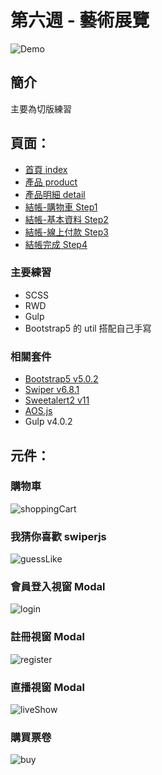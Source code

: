 # 第六週 - 藝術展覽

![Demo](https://i.imgur.com/NxAPEeI.png)


## 簡介
主要為切版練習
## 頁面：
- [首頁 index](https://exhibinection.haroldzhenidv.me/)
- [產品 product](https://exhibinection.haroldzhenidv.me/product.html)
- [產品明細 detail](https://exhibinection.haroldzhenidv.me/detail.html)
- [結帳-購物車 Step1](https://exhibinection.haroldzhenidv.me/checkout-1.html)
- [結帳-基本資料 Step2](https://exhibinection.haroldzhenidv.me/checkout-2.html)
- [結帳-線上付款 Step3](https://exhibinection.haroldzhenidv.me/checkout-3.html)
- [結帳完成 Step4](https://exhibinection.haroldzhenidv.me/checkout-4.html)


### 主要練習
+ SCSS
+ RWD
+ Gulp
+ Bootstrap5 的 util 搭配自己手寫

### 相關套件
- [Bootstrap5 v5.0.2](https://getbootstrap.com/)
- [Swiper v6.8.1](https://swiperjs.com/)
- [Sweetalert2 v11](https://sweetalert2.github.io/)
- [AOS.js](https://michalsnik.github.io/aos/)
- Gulp v4.0.2

## 元件：
### 購物車
![shoppingCart](https://i.imgur.com/gGzeXAv.jpg)
### 我猜你喜歡 swiperjs
![guessLike](https://i.imgur.com/La6DWA9.jpg)
### 會員登入視窗 Modal
![login](https://i.imgur.com/BjtdK9Q.jpg)
### 註冊視窗 Modal
![register](https://i.imgur.com/NXN1pha.jpg)
### 直播視窗 Modal
![liveShow](https://i.imgur.com/QHfwCkF.jpg)
### 購買票卷
![buy](https://i.imgur.com/1cKzztV.jpg)
